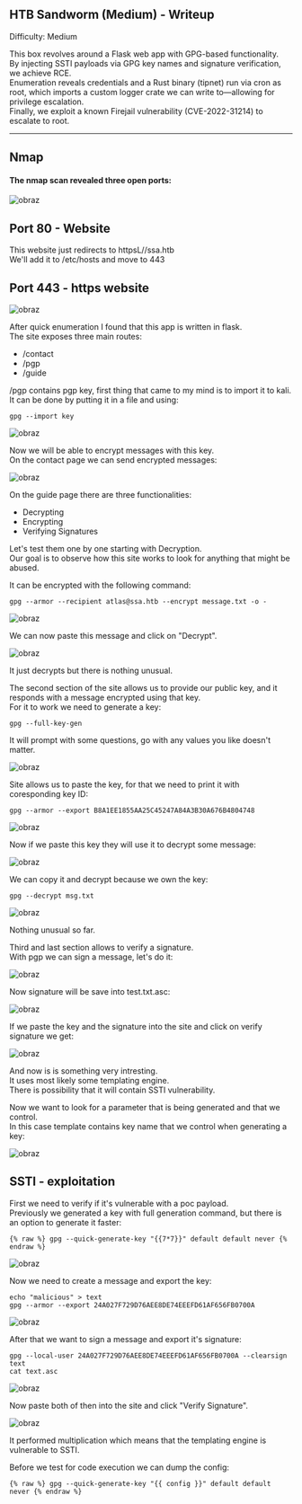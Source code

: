 ## HTB Sandworm (Medium) - Writeup

Difficulty: Medium

This box revolves around a Flask web app with GPG-based functionality.  
By injecting SSTI payloads via GPG key names and signature verification, we achieve RCE.  
Enumeration reveals credentials and a Rust binary (tipnet) run via cron as root, which imports a custom logger crate we can write to—allowing for privilege escalation.  
Finally, we exploit a known Firejail vulnerability (CVE-2022-31214) to escalate to root.  

---

## Nmap 

#### The nmap scan revealed three open ports:  

![obraz](https://github.com/user-attachments/assets/f64289ac-22cf-4e03-8e80-8c45e9321d41)  


## Port 80 - Website  

This website just redirects to httpsL//ssa.htb  
We'll add it to /etc/hosts and move to 443  



## Port 443 - https website  

![obraz](https://github.com/user-attachments/assets/46fd1c0b-d1ad-4212-b0b6-24db7e905246)  

After quick enumeration I found that this app is written in flask.  
The site exposes three main routes:  

+  /contact
+  /pgp
+  /guide

/pgp contains pgp key, first thing that came to my mind is to import it to kali.  
It can be done by putting it in a file and using:  
```
gpg --import key
```
![obraz](https://github.com/user-attachments/assets/557ef4a9-d850-46b5-8f67-f8acbc623bde)

Now we will be able to encrypt messages with this key.  
On the contact page we can send encrypted messages:  

![obraz](https://github.com/user-attachments/assets/3cde4962-4abd-4770-a569-153e8727bfc4)

On the guide page there are three functionalities:  
+  Decrypting
+  Encrypting
+  Verifying Signatures

Let's test them one by one starting with Decryption.  
Our goal is to observe how this site works to look for anything that might be abused.  

It can be encrypted with the following command:  
```
gpg --armor --recipient atlas@ssa.htb --encrypt message.txt -o -
```

![obraz](https://github.com/user-attachments/assets/94b3c21b-dbf1-4b70-8d03-5bc6bf9c7c39)

We can now paste this message and click on "Decrypt".  

![obraz](https://github.com/user-attachments/assets/15b62683-bf4e-4ab7-84a9-228936d57492)

It just decrypts but there is nothing unusual.  

The second section of the site allows us to provide our public key, and it responds with a message encrypted using that key.  
For it to work we need to generate a key:  
```
gpg --full-key-gen
```
It will prompt with some questions, go with any values you like doesn't matter.  

![obraz](https://github.com/user-attachments/assets/ed288c89-4d7d-4e8d-bfd2-26be4f7b36dd)

Site allows us to paste the key, for that we need to print it with coresponding key ID:  
```
gpg --armor --export B8A1EE1855AA25C45247A84A3B30A676B4804748 
```
![obraz](https://github.com/user-attachments/assets/e2645220-4377-4390-89a5-e1d66039a48b)


Now if we paste this key they will use it to decrypt some message:  

![obraz](https://github.com/user-attachments/assets/7da727ae-2e57-4ad6-b6a7-dc2a1aca876d)  

We can copy it and decrypt because we own the key:  
```
gpg --decrypt msg.txt
```

![obraz](https://github.com/user-attachments/assets/fa9eb5f2-1da1-454f-be7f-4e0dfab3f960)

Nothing unusual so far.  

Third and last section allows to verify a signature.  
With pgp we can sign a message, let's do it:  

![obraz](https://github.com/user-attachments/assets/7ffdb0b3-5c0f-4146-b474-73a584a6e64f)


Now signature will be save into test.txt.asc:  

![obraz](https://github.com/user-attachments/assets/e56b426e-16c3-448e-8d07-55c22587a8a6)

If we paste the key and the signature into the site and click on verify signature we get:  

![obraz](https://github.com/user-attachments/assets/52aea4bb-433b-4a03-85c4-ec91254417f6)

And now is is something very intresting.  
It uses most likely some templating engine.  
There is possibility that it will contain SSTI vulnerability.  

Now we want to look for a parameter that is being generated and that we control.  
In this case template contains key name that we control when generating a key:  

![obraz](https://github.com/user-attachments/assets/2738ee0f-ecf9-47f2-8bf9-de1e5ded5a49)


## SSTI - exploitation  

First we need to verify if it's vulnerable with a poc payload.  
Previously we generated a key with full generation command, but there is an option to generate it faster:  
```
{% raw %} gpg --quick-generate-key "{{7*7}}" default default never {% endraw %}
```
![obraz](https://github.com/user-attachments/assets/317c2949-cc4f-4f23-a373-7c49353dde0e)  

Now we need to create a message and export the key:  
```
echo "malicious" > text
gpg --armor --export 24A027F729D76AEE8DE74EEEFD61AF656FB0700A
```

![obraz](https://github.com/user-attachments/assets/6a7df3d1-fed6-4d61-b1b5-fadf944cd8de)  

After that we want to sign a message and export it's signature:  
```
gpg --local-user 24A027F729D76AEE8DE74EEEFD61AF656FB0700A --clearsign text
cat text.asc
```
![obraz](https://github.com/user-attachments/assets/2089bbb7-eeea-4f14-b06a-149c58f0cc21)

Now paste both of then into the site and click "Verify Signature".  

![obraz](https://github.com/user-attachments/assets/a8b189e1-ae41-4f32-8373-38bbb72e3e07)

It performed multiplication which means that the templating engine is vulnerable to SSTI.  

Before we test for code execution we can dump the config:  
```
{% raw %} gpg --quick-generate-key "{{ config }}" default default never {% endraw %}
```




























































